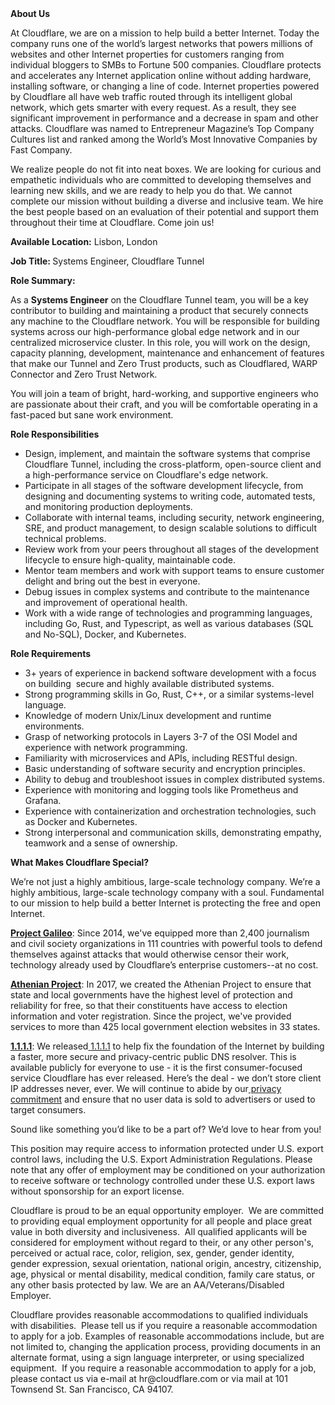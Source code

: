 <div class="content-intro">
	<div><strong>About Us</strong></div>
	<div>
		<p>At Cloudflare, we are on a mission to help build a better Internet. Today the company runs one of the world’s largest networks that powers millions of websites and other Internet properties for customers ranging from individual bloggers to SMBs to Fortune 500 companies. Cloudflare protects and accelerates any Internet application online without adding hardware, installing software, or changing a line of code. Internet properties powered by Cloudflare all have web traffic routed through its intelligent global network, which gets smarter with every request. As a result, they see significant improvement in performance and a decrease in spam and other attacks. Cloudflare was named to Entrepreneur Magazine’s Top Company Cultures list and ranked among the World’s Most Innovative Companies by Fast Company.&nbsp;</p>
		<p><span style="font-weight: 400;">We realize people do not fit into neat boxes. We are looking for curious and empathetic individuals who are committed to developing themselves and learning new skills, and we are ready to help you do that. We cannot complete our mission without building a diverse and inclusive team. We hire the best people based on an evaluation of their potential and support them throughout their time at Cloudflare. Come join us!&nbsp;</span></p>
	</div>
</div>
<p><strong>Available Location:</strong> Lisbon, London</p>
<p><strong>Job Title: </strong>Systems Engineer, Cloudflare Tunnel</p>
<p><strong>Role Summary:</strong></p>
<p>As a <strong>Systems Engineer</strong> on the Cloudflare Tunnel team, you will be a key contributor to building and maintaining a product that securely connects any machine to the Cloudflare network. You will be responsible for building systems across our high-performance global edge network and in our centralized microservice cluster. In this role, you will work on the design, capacity planning, development, maintenance and enhancement of features that make our Tunnel and Zero Trust products, such as Cloudflared, WARP Connector and Zero Trust Network.</p>
<p>You will join a team of bright, hard-working, and supportive engineers who are passionate about their craft, and you will be comfortable operating in a fast-paced but sane work environment.</p>
<p><strong>Role Responsibilities</strong></p>
<ul>
	<li>Design, implement, and maintain the software systems that comprise Cloudflare Tunnel, including the cross-platform, open-source client and a high-performance service on Cloudflare's edge network.</li>
	<li>Participate in all stages of the software development lifecycle, from designing and documenting systems to writing code, automated tests, and monitoring production deployments.</li>
	<li>Collaborate with internal teams, including security, network engineering, SRE, and product management, to design scalable solutions to difficult technical problems.</li>
	<li>Review work from your peers throughout all stages of the development lifecycle to ensure high-quality, maintainable code.</li>
	<li>Mentor team members and work with support teams to ensure customer delight and bring out the best in everyone.</li>
	<li>Debug issues in complex systems and contribute to the maintenance and improvement of operational health.</li>
	<li>Work with a wide range of technologies and programming languages, including Go, Rust, and Typescript, as well as various databases (SQL and No-SQL), Docker, and Kubernetes.</li>
</ul>
<p><strong>Role Requirements</strong></p>
<ul>
	<li>3+ years of experience in backend software development with a focus on building&nbsp; secure and highly available distributed systems.</li>
	<li>Strong programming skills in Go, Rust, C++, or a similar systems-level language.</li>
	<li>Knowledge of modern Unix/Linux development and runtime environments.</li>
	<li>Grasp of networking protocols in Layers 3-7 of the OSI Model and experience with network programming.</li>
	<li>Familiarity with microservices and APIs, including RESTful design.</li>
	<li>Basic understanding of software security and encryption principles.</li>
	<li>Ability to debug and troubleshoot issues in complex distributed systems.</li>
	<li>Experience with monitoring and logging tools like Prometheus and Grafana.</li>
	<li>Experience with containerization and orchestration technologies, such as Docker and Kubernetes.</li>
	<li>Strong interpersonal and communication skills, demonstrating empathy, teamwork and a sense of ownership.</li>
</ul>
<div class="content-conclusion">
	<p><strong>What Makes Cloudflare Special?</strong></p>
	<p><span style="font-weight: 400;">We’re not just a highly ambitious, large-scale technology company. We’re a highly ambitious, large-scale technology company with a soul. Fundamental to our mission to help build a better Internet is protecting the free and open Internet.</span></p>
	<p><a href="https://blog.cloudflare.com/protecting-free-expression-online/"><strong>Project Galileo</strong></a><span style="font-weight: 400;">: Since 2014, we've equipped more than 2,400 journalism and civil society organizations in 111 countries with powerful tools to defend themselves against attacks that would otherwise censor their work, technology already used by Cloudflare’s enterprise customers--at no cost.</span></p>
	<p><strong><a href="https://www.cloudflare.com/athenian/">Athenian Project</a></strong><span style="font-weight: 400;">: In 2017, we created the Athenian Project to ensure that state and local governments have the highest level of protection and reliability for free, so that their constituents have access to election information and voter registration. Since the project, we've provided services to more than 425 local government election websites in 33 states.</span></p>
	<p><a href="https://1.1.1.1/"><strong>1.1.1.1</strong></a><span style="font-weight: 400;">: We released</span><a href="https://1.1.1.1/"> <span style="font-weight: 400;">1.1.1.1</span></a><span style="font-weight: 400;"> to help fix the foundation of the Internet by building a faster, more secure and privacy-centric public DNS resolver. This is available publicly for everyone to use - it is the first consumer-focused service Cloudflare has ever released. Here’s the deal - we don’t store client IP addresses never, ever. We will continue to abide by our</span><a href="https://developers.cloudflare.com/1.1.1.1/privacy/public-dns-resolver"> privacy commitment</a><span style="font-weight: 400;"> and ensure that no user data is sold to advertisers or used to target consumers.</span></p>
	<p><span style="font-weight: 400;">Sound like something you’d like to be a part of? We’d love to hear from you!</span></p>
	<p><span style="font-weight: 400;">This position may require access to information protected under U.S. export control laws, including the U.S. Export Administration Regulations. Please note that any offer of employment may be conditioned on your authorization to receive software or technology controlled under these U.S. export laws without sponsorship for an export license.</span></p>
	<p><span style="font-weight: 400;">Cloudflare is proud to be an equal opportunity employer. &nbsp;We are committed to providing equal employment opportunity for all people and place great value in both diversity and inclusiveness. &nbsp;All qualified applicants will be considered for employment without regard to their, or any other person's, perceived or actual</span> <span style="font-weight: 400;">race, color, religion, sex, gender, gender identity, gender expression, sexual orientation, national origin, ancestry, citizenship, age, physical or mental disability, medical condition, family care status, or any other basis protected by law. </span><span style="font-weight: 400;">We are an AA/Veterans/Disabled Employer.</span></p>
	<p><span style="font-weight: 400;">Cloudflare provides reasonable accommodations to qualified individuals with disabilities. &nbsp;Please tell us if you require a reasonable accommodation to apply for a job. Examples of reasonable accommodations include, but are not limited to, changing the application process, providing documents in an alternate format, using a sign language interpreter, or using specialized equipment. &nbsp;If you require a reasonable accommodation to apply for a job, please contact us via e-mail at </span><span style="font-weight: 400;">hr@cloudflare.com</span><span style="font-weight: 400;"> or via mail at 101 Townsend St. San Francisco, CA 94107.</span></p>
</div>